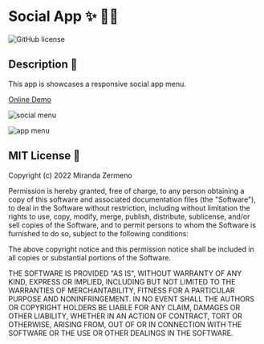 # Social App ✨ 📱✨

![GitHub license](https://img.shields.io/badge/license-MIT-ff69b4.svg) 

## Description 💬
This app is showcases a responsive social app menu. 

[Online Demo](https://zermeno94.github.io/social-app/)

![social menu](https://user-images.githubusercontent.com/87839888/171551485-07df06fe-deef-4185-8f9e-41eecb3017c1.png)

![app menu](https://user-images.githubusercontent.com/87839888/171551540-3f7fae77-062a-40c2-8c51-46db753175bd.png)




## MIT License 📍

Copyright (c) 2022 Miranda Zermeno

Permission is hereby granted, free of charge, to any person obtaining a copy
of this software and associated documentation files (the "Software"), to deal
in the Software without restriction, including without limitation the rights
to use, copy, modify, merge, publish, distribute, sublicense, and/or sell
copies of the Software, and to permit persons to whom the Software is
furnished to do so, subject to the following conditions:

The above copyright notice and this permission notice shall be included in all
copies or substantial portions of the Software.


THE SOFTWARE IS PROVIDED "AS IS", WITHOUT WARRANTY OF ANY KIND, EXPRESS OR
IMPLIED, INCLUDING BUT NOT LIMITED TO THE WARRANTIES OF MERCHANTABILITY,
FITNESS FOR A PARTICULAR PURPOSE AND NONINFRINGEMENT. IN NO EVENT SHALL THE
AUTHORS OR COPYRIGHT HOLDERS BE LIABLE FOR ANY CLAIM, DAMAGES OR OTHER
LIABILITY, WHETHER IN AN ACTION OF CONTRACT, TORT OR OTHERWISE, ARISING FROM,
OUT OF OR IN CONNECTION WITH THE SOFTWARE OR THE USE OR OTHER DEALINGS IN THE
SOFTWARE.
